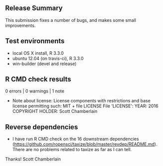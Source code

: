 ## Release Summary

This submission fixes a number of bugs, and makes some small improvements.

## Test environments

* local OS X install, R 3.3.0
* ubuntu 12.04 (on travis-ci), R 3.3.0
* win-builder (devel and release)

## R CMD check results

0 errors | 0 warnings | 1 note

* Note about license:
License components with restrictions and base license permitting such:
  MIT + file LICENSE
File 'LICENSE':
  YEAR: 2016
  COPYRIGHT HOLDER: Scott Chamberlain

## Reverse dependencies

* I have run R CMD check on the 16 downstream dependencies (<https://github.com/ropensci/taxize/blob/master/revdep/README.md>).
There are no problems related to taxize as far as I can tell.

Thanks!
Scott Chamberlain
